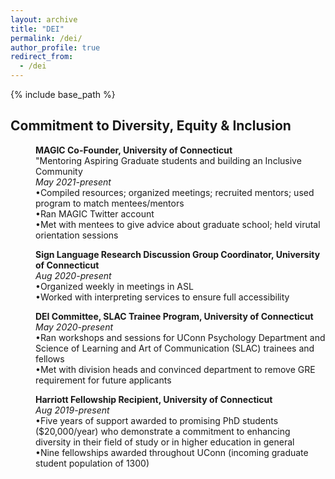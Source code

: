 ```yaml
---
layout: archive
title: "DEI"
permalink: /dei/
author_profile: true
redirect_from:
  - /dei
---
```


{% include base_path %}

## Commitment to Diversity, Equity & Inclusion

<p style="margin-left: 40px"><b>MAGIC Co-Founder, University of Connecticut</b>
<br>"Mentoring Aspiring Graduate students and building an Inclusive Community 
<br><i>May 2021-present</i> 
<br>•Compiled resources; organized meetings; recruited mentors; used program to match mentees/mentors
<br>•Ran MAGIC Twitter account
<br>•Met with mentees to give advice about graduate school; held virutal orientation sessions</p>

<p style="margin-left: 40px"><b>Sign Language Research Discussion Group Coordinator, University of Connecticut</b> 
<br><i>Aug 2020-present</i> 
<br>•Organized weekly in meetings in ASL
<br>•Worked with interpreting services to ensure full accessibility</p>

<p style="margin-left: 40px"><b>DEI Committee, SLAC Trainee Program, University of Connecticut</b> 
<br><i>May 2020-present</i>
<br>•Ran workshops and sessions for UConn Psychology Department and Science of Learning and Art of Communication (SLAC) trainees and fellows
<br>•Met with division heads and convinced department to remove GRE requirement for future applicants</p>

<p style="margin-left: 40px"><b>Harriott Fellowship Recipient, University of Connecticut</b> 
<br><i>Aug 2019-present</i> 
<br>•Five years of support awarded to promising PhD students ($20,000/year) who demonstrate a commitment to enhancing diversity in their field of study or in higher education in general
<br>•Nine fellowships awarded throughout UConn (incoming graduate student population of 1300)</p>
